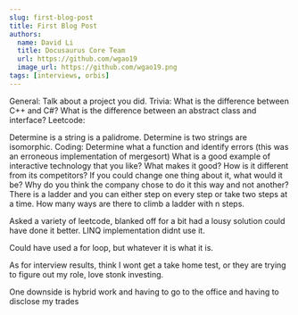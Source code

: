 ```yaml
---
slug: first-blog-post
title: First Blog Post
authors:
  name: David Li
  title: Docusaurus Core Team
  url: https://github.com/wgao19
  image_url: https://github.com/wgao19.png
tags: [interviews, orbis]
---
```



General:
Talk about a project you did.
Trivia:
What is the difference between C++ and C#?
What is the difference between an abstract class and interface?
Leetcode:

Determine is a string is a palidrome.
Determine is two strings are isomorphic.
Coding:
Determine what a function and identify errors (this was an erroneous implementation of mergesort)
What is a good example of interactive technology that you like? What makes it good? How is it different from its competitors? If you could change one thing about it, what would it be? Why do you think the company chose to do it this way and not another?
There is a ladder and you can either step on every step or take two steps at a time. How many ways are there to climb a ladder with n steps.

Asked a variety of leetcode, blanked off for a bit had a lousy solution could have done it better. LINQ implementation didnt use it.

Could have used a for loop, but whatever it is what it is.

As for interview results, think I wont get a take home test, or they are trying to figure out my role, love stonk investing.


One downside is hybrid work and having to go to the office and having to disclose my trades

